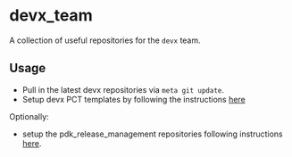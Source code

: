 # devx_team

A collection of useful repositories for the ``devx`` team.

## Usage

* Pull in the latest devx repositories via ``meta git update``.
* Setup devx PCT templates by following the instructions [here](./tools/products/pct/pct_devx/README.md)

Optionally:

* setup the pdk_release_management repositories following instructions [here](./tools/products/pdk/pdk_release_management/README.md).

